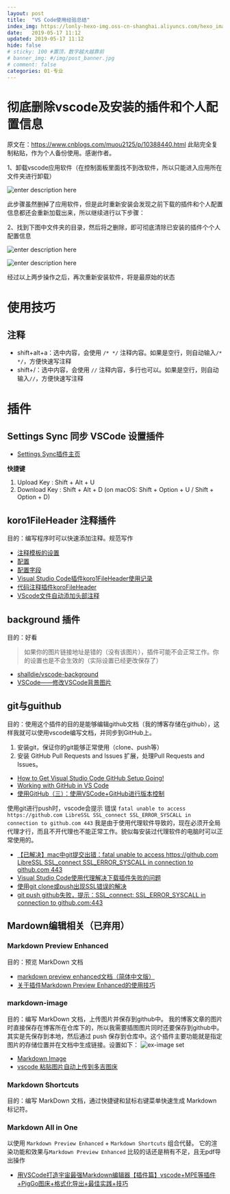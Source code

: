 ```yaml
---
layout: post
title:  "VS Code使用经验总结"
index_img: https://lonly-hexo-img.oss-cn-shanghai.aliyuncs.com/hexo_images/彻底删除vscode及安装的插件和个人配置信息/1200px-Visual_Studio_Code_1.35_icon.svg.png
date:   2019-05-17 11:12
updated: 2019-05-17 11:12
hide: false
# sticky: 100 #置顶，数字越大越靠前
# banner_img: #/img/post_banner.jpg
# comment: false
categories: 01-专业
---
```


# 彻底删除vscode及安装的插件和个人配置信息
原文在：https://www.cnblogs.com/muou2125/p/10388440.html
此贴完全复制粘贴，作为个人备份使用。感谢作者。

1、卸载vscode应用软件（在控制面板里面找不到改软件，所以只能进入应用所在文件夹进行卸载）
<!--more-->

![enter description here](https://lonly-hexo-img.oss-cn-shanghai.aliyuncs.com/hexo_images/彻底删除vscode及安装的插件和个人配置信息/1.png)

此步骤虽然删掉了应用软件，但是此时重新安装会发现之前下载的插件和个人配置信息都还会重新加载出来，所以继续进行以下步骤：

2、找到下图中文件夹的目录，然后将之删除，即可彻底清除已安装的插件个个人配置信息

![enter description here](https://lonly-hexo-img.oss-cn-shanghai.aliyuncs.com/hexo_images/彻底删除vscode及安装的插件和个人配置信息/。vscode.png)

![enter description here](https://lonly-hexo-img.oss-cn-shanghai.aliyuncs.com/hexo_images/彻底删除vscode及安装的插件和个人配置信息/code.png)


经过以上两步操作之后，再次重新安装软件，将是最原始的状态

# 使用技巧

## 注释
- shift+alt+a：选中内容，会使用 `/* */` 注释内容。如果是空行，则自动输入`/* */`，方便快速写注释
- shift+/：选中内容，会使用 `//` 注释内容，多行也可以。如果是空行，则自动输入`//`，方便快速写注释

# 插件

## Settings Sync 同步 VSCode 设置插件

- [Settings Sync插件主页](https://marketplace.visualstudio.com/items?itemName=Shan.code-settings-sync)

**快捷键**
1. Upload Key : Shift + Alt + U
2. Download Key : Shift + Alt + D
(on macOS: Shift + Option + U / Shift + Option + D)

## koro1FileHeader 注释插件

目的：编写程序时可以快速添加注释。规范写作  

* [注释模板的设置](https://github.com/OBKoro1/koro1FileHeader/wiki/%E9%85%8D%E7%BD%AE#%E5%A4%B4%E9%83%A8%E6%B3%A8%E9%87%8A%E7%AD%89%E5%AE%BD%E8%AE%BE%E7%BD%AEwidesame)
* [配置](https://github.com/OBKoro1/koro1FileHeader/wiki/%E9%85%8D%E7%BD%AE#%E8%87%AA%E5%AE%9A%E4%B9%89%E6%B3%A8%E9%87%8A%E7%AC%A6%E5%8F%B7)
* [配置字段](https://github.com/OBKoro1/koro1FileHeader/wiki/%E9%85%8D%E7%BD%AE%E5%AD%97%E6%AE%B5)
* [Visual Studio Code插件koro1FileHeader使用记录](https://www.rumosky.com/archives/176.html)
* [代码注释插件koroFileHeader](https://maizitoday.github.io/post/vscode%E5%BC%80%E5%8F%91%E5%B7%A5%E5%85%B7-%E4%BB%A3%E7%A0%81%E6%B3%A8%E9%87%8A%E6%8F%92%E4%BB%B6/)
* [VScode文件自动添加头部注释](https://www.yuque.com/purequant/vscode/shrch6)

## background 插件

目的：好看
>如果你的图片链接地址是错的（没有该图片），插件可能不会正常工作。你的设置也是不会生效的（实际设置已经更改保存了）

* [shalldie/vscode-background](https://github.com/shalldie/vscode-background)
* [VSCode——修改VSCode背景图片](https://blog.csdn.net/yukinoai/article/details/84564949)

## git与guithub

目的：使用这个插件的目的是能够编辑github文档（我的博客存储在github），这样我就可以使用vscode编写文档，并同步到GitHub上。

1. 安装git，保证你的git能够正常使用（clone、push等）
2. 安装 GitHub Pull Requests and Issues 扩展，处理Pull Requests and Issues。

* [How to Get Visual Studio Code GitHub Setup Going!](https://adamtheautomator.com/visual-studio-code-github-setup/)
* [Working with GitHub in VS Code](https://code.visualstudio.com/docs/editor/github)
* [使用GitHub（三）：使用VSCode+GitHub进行版本控制](https://segmentfault.com/a/1190000013762818)

使用git进行push时，vscode会提示  错误
`fatal unable to access https://github.com LibreSSL SSL_connect SSL_ERROR_SYSCALL in connection to github.com 443`
我是由于使用代理软件导致的，现在必须开全局代理才行，而且不开代理也不能正常工作。貌似每安装过代理软件的电脑时可以正常使用的。

* [【已解决】mac中git提交出错：fatal unable to access https://github.com LibreSSL SSL_connect SSL_ERROR_SYSCALL in connection to github.com 443](https://www.crifan.com/mac_git_push_fatal_unable_to_access_https_github_libressl_ssl_error_syscall/)
* [Visual Studio Code使用代理解决下载插件失败的问题](https://www.crifan.com/mac_git_push_fatal_unable_to_access_https_github_libressl_ssl_error_syscall/)
* [使用git clone或push出现SSL错误的解决](https://www.dreamoftime0.com/2018/10/21/%E4%BD%BF%E7%94%A8git-clone%E6%88%96push%E5%87%BA%E7%8E%B0ssl%E9%94%99%E8%AF%AF%E7%9A%84%E8%A7%A3%E5%86%B3/)
* [git push github失败，提示：SSL_connect: SSL_ERROR_SYSCALL in connection to github.com:443](https://blog.csdn.net/daerzei/article/details/79528153)

## Mardown编辑相关（已弃用）

### Markdown Preview Enhanced
目的：预览 MarkDown 文档

- [markdown preview enhanced文档（简体中文版）](https://www.bookstack.cn/read/mpe/zh-cn-extra.md)
- [关于插件Markdown Preview Enhanced的使用技巧](https://my.oschina.net/u/4410490/blog/3583542)

### markdown-image

目的：编写 MarkDown 文档，上传图片并保存到github中。
我的博客文章的图片时直接保存在博客所在仓库下的，所以我需要插图图片同时还要保存到github中。其实是先保存到本地，然后通过 push 保存到仓库中。这个插件主要功能就是指定图片的存储位置并在文档中生成链接。设置如下：
![ex-image set](https://lonly-hexo-img.oss-cn-shanghai.aliyuncs.com/hexo_images/VS_Code使用经验总结/ex-image_set.png)
- [Markdown Image
](https://marketplace.visualstudio.com/items?itemName=hancel.markdown-image)
- [vscode 粘贴图片自动上传到多吉图床](https://blog.allwens.work/uploadImageToDogedoge/)

### Markdown Shortcuts
目的：编写 MarkDown 文档，通过快捷键和鼠标右键菜单快速生成 Markdown 标记符。

### Markdown All in One

以使用 `Markdown Preview Enhanced` + `Markdown Shortcuts` 组合代替。
它的渲染功能和效果与`Markdown Preview Enhanced` 比较的话还是稍有不足，且无pdf导出操作

* [用VSCode打造宇宙最强Markdown编辑器【插件篇】vscode+MPE等插件+PigGo图床+格式化导出+最佳实践+技巧
](https://my.oschina.net/leozhangit/blog/4688394)
